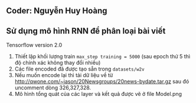 ## Coder: Nguyễn Huy Hoàng
## Sử dụng mô hình RNN để phân loại bài viết

Tensorflow version 2.0

1. Thiết lập khối lượng train ``` max_step training = 5000 ``` (sau epoch thứ 5 thì độ chính xác không thay đổi nhiều)
1. Các file encoded đã được tạo sẵn trong ``` datasets/w2v ```
1. Nếu muốn encode lại thì tải dữ liệu về từ http://qwone.com/~jason/20Newsgroups/20news-bydate.tar.gz sau đó uncomment dòng 326,327,328.
1. Mô hình tổng quát của các layer và kết quả được vẽ ở file Model.png
